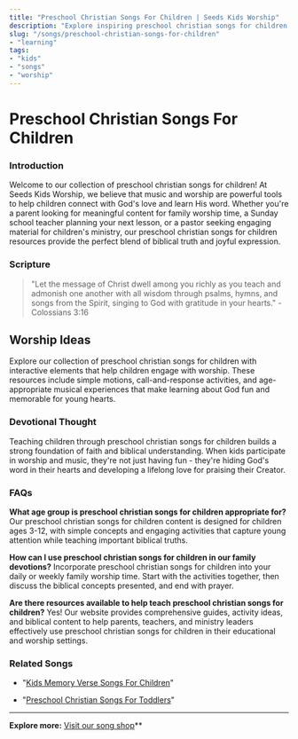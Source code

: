 ```yaml
---
title: "Preschool Christian Songs For Children | Seeds Kids Worship"
description: "Explore inspiring preschool christian songs for children for children's worship and faith development. Biblical music resources for families and ministry."
slug: "/songs/preschool-christian-songs-for-children"
- "learning"
tags:
- "kids"
- "songs"
- "worship"
---
```


# Preschool Christian Songs For Children

### Introduction

Welcome to our collection of preschool christian songs for children! At Seeds Kids Worship, we believe that music and worship are powerful tools to help children connect with God's love and learn His word. Whether you're a parent looking for meaningful content for family worship time, a Sunday school teacher planning your next lesson, or a pastor seeking engaging material for children's ministry, our preschool christian songs for children resources provide the perfect blend of biblical truth and joyful expression.

### Scripture

> "Let the message of Christ dwell among you richly as you teach and admonish one another with all wisdom through psalms, hymns, and songs from the Spirit, singing to God with gratitude in your hearts." - Colossians 3:16

## Worship Ideas

Explore our collection of preschool christian songs for children with interactive elements that help children engage with worship. These resources include simple motions, call-and-response activities, and age-appropriate musical experiences that make learning about God fun and memorable for young hearts.

### Devotional Thought

Teaching children through preschool christian songs for children builds a strong foundation of faith and biblical understanding. When kids participate in worship and music, they're not just having fun - they're hiding God's word in their hearts and developing a lifelong love for praising their Creator.

### FAQs

**What age group is preschool christian songs for children appropriate for?**
Our preschool christian songs for children content is designed for children ages 3-12, with simple concepts and engaging activities that capture young attention while teaching important biblical truths.

**How can I use preschool christian songs for children in our family devotions?**
Incorporate preschool christian songs for children into your daily or weekly family worship time. Start with the activities together, then discuss the biblical concepts presented, and end with prayer.

**Are there resources available to help teach preschool christian songs for children?**
Yes! Our website provides comprehensive guides, activity ideas, and biblical content to help parents, teachers, and ministry leaders effectively use preschool christian songs for children in their educational and worship settings.

### Related Songs

- "[Kids Memory Verse Songs For Children](/songs/kids-memory-verse-songs-for-children/)"

- "[Preschool Christian Songs For Toddlers](/songs/preschool-christian-songs-for-toddlers/)"

---

**Explore more:** [Visit our song shop](https://seedskidsworship.com/shop)**

<!-- Schema Markup -->
<script type="application/ld+json">
{
  "@context": "https://schema.org",
  "@type": "MusicRecording",
  "name": "Preschool Christian Songs For Children",
  "byArtist": {
    "@type": "MusicGroup",
    "name": "Seeds Kids Worship"
  },
  "isFamilyFriendly": true,
  "url": "https://seedskidsworship.com/songs/preschool-christian-songs-for-children/"
}
</script>